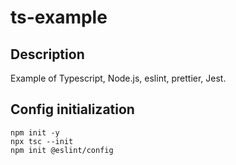 # ts-example

## Description

Example of Typescript, Node.js, eslint, prettier, Jest.

## Config initialization

```console
npm init -y
npx tsc --init
npm init @eslint/config
```